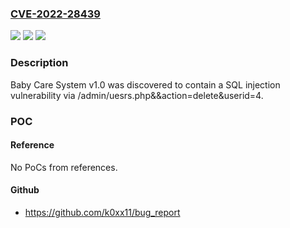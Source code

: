 ### [CVE-2022-28439](https://cve.mitre.org/cgi-bin/cvename.cgi?name=CVE-2022-28439)
![](https://img.shields.io/static/v1?label=Product&message=n%2Fa&color=blue)
![](https://img.shields.io/static/v1?label=Version&message=n%2Fa&color=blue)
![](https://img.shields.io/static/v1?label=Vulnerability&message=n%2Fa&color=brighgreen)

### Description

Baby Care System v1.0 was discovered to contain a SQL injection vulnerability via /admin/uesrs.php&&action=delete&userid=4.

### POC

#### Reference
No PoCs from references.

#### Github
- https://github.com/k0xx11/bug_report

